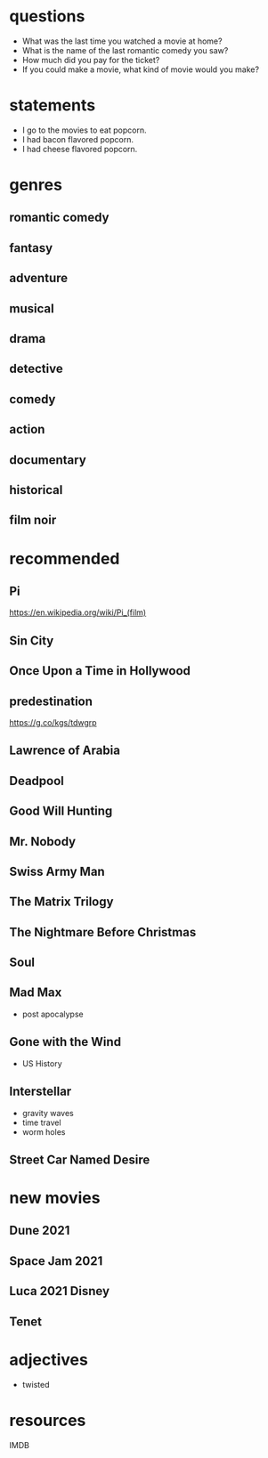 # questions
- What was the last time you watched a movie at home?
- What is the name of the last romantic comedy you saw?
- How much did you pay for the ticket?
- If you could make a movie, what kind of movie would you make?
# statements
- I go to the movies to eat popcorn.
- I had bacon flavored popcorn.
- I had cheese flavored popcorn.


# genres
## romantic comedy
## fantasy
## adventure
## musical
## drama
## detective
## comedy
## action
## documentary
## historical
## film noir

# recommended
## Pi
https://en.wikipedia.org/wiki/Pi_(film)
## Sin City
## Once Upon a Time in Hollywood
## predestination
https://g.co/kgs/tdwgrp
## Lawrence of Arabia
## Deadpool
## Good Will Hunting
## Mr. Nobody
## Swiss Army Man
## The Matrix Trilogy
## The Nightmare Before Christmas
## Soul
## Mad Max
- post apocalypse
## Gone with the Wind
- US History
## Interstellar
- gravity waves
- time travel
- worm holes
## Street Car Named Desire

# new movies

## Dune 2021

## Space Jam 2021

## Luca 2021 Disney

## Tenet


# adjectives
- twisted

# resources
IMDB